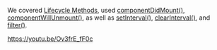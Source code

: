 We covered [Lifecycle Methods](https://reactjs.org/docs/state-and-lifecycle.html#adding-lifecycle-methods-to-a-class), used [componentDidMount()](https://reactjs.org/docs/react-component.html#componentdidmount), [componentWillUnmount()](https://reactjs.org/docs/react-component.html#componentwillunmount), as well as [setInterval()](https://www.w3schools.com/jsref/met_win_setinterval.asp), [clearInterval()](https://www.w3schools.com/jsref/met_win_clearinterval.asp), and [filter()](https://developer.mozilla.org/en-US/docs/Web/JavaScript/Reference/Global_Objects/Array/filter). 

https://youtu.be/Ov3frE_fF0c

